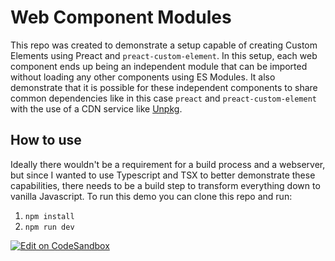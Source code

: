 # Web Component Modules

This repo was created to demonstrate a setup capable of creating Custom Elements using Preact and `preact-custom-element`. In this setup, each web component ends up being an independent module that can be imported without loading any other components using ES Modules. It also demonstrate that it is possible for these independent components to share common dependencies like in this case `preact` and `preact-custom-element` with the use of a CDN service like [Unpkg](https://unpkg.com).

## How to use

Ideally there wouldn't be a requirement for a build process and a webserver, but since I wanted to use Typescript and TSX to better demonstrate these capabilities, there needs to be a build step to transform everything down to vanilla Javascript. To run this demo you can clone this repo and run:

1. `npm install`
2. `npm run dev`

[![Edit on CodeSandbox](https://codesandbox.io/static/img/play-codesandbox.svg)](https://codesandbox.io/s/github/RJTM/web-component-modules)
